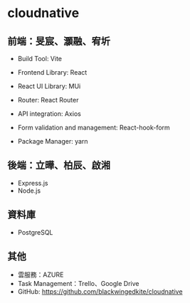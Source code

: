 # cloudnative
## 前端：旻宸、灝融、宥圻
- Build Tool: Vite

- Frontend Library: React

- React UI Library: MUi

- Router: React Router

- API integration: Axios

- Form validation and management: React-hook-form

- Package Manager: yarn

## 後端：立曄、柏辰、啟湘
- Express.js
- Node.js
## 資料庫
- PostgreSQL
## 其他
- 雲服務：AZURE
- Task Management：Trello、Google Drive
- GitHub: https://github.com/blackwingedkite/cloudnative 
